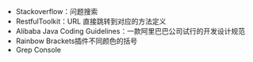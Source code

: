 * Stackoverflow：问题搜索
* RestfulToolkit：URL 直接跳转到对应的方法定义
* Alibaba Java Coding Guidelines：一款阿里巴巴公司试行的开发设计规范
* Rainbow Brackets插件不同颜色的括号
* Grep Console

